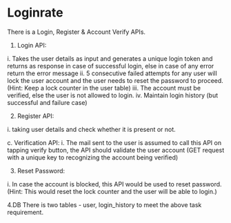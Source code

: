 # Loginrate

 There is a Login, Register & Account Verify APIs.
 
1. Login API:
 
i. Takes the user details as input and generates a unique login token and returns as
response in case of successful login, else in case of any error return the error
message
ii. 5 consecutive failed attempts for any user will lock the user account and the user
needs to reset the password to proceed. (Hint: Keep a lock counter in the user
table)
iii. The account must be verified, else the user is not allowed to login.
iv. Maintain login history (but successful and failure case)

2. Register API:

i. taking user details and check whether it is present or not.

c. Verification API:
i. The mail sent to the user is assumed to call this API on tapping verify button, the
API should validate the user account (GET request with a unique key to
recognizing the account being verified)

3. Reset Password:

i. In case the account is blocked, this API would be used to reset password. (Hint:
This would reset the lock counter and the user will be able to login.)

4.DB 
There is  two tables - user, login_history to meet the above task requirement.

